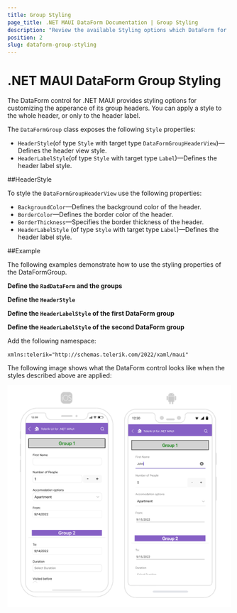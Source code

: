 ```yaml
---
title: Group Styling
page_title: .NET MAUI DataForm Documentation | Group Styling
description: "Review the available Styling options which DataForm for .NET MAUI control provides when groups are applied."
position: 2
slug: dataform-group-styling
---
```


# .NET MAUI DataForm Group Styling

The DataForm control for .NET MAUI provides styling options for customizing the apperance of its group headers. You can apply a style to the whole header, or only to the header label.

The `DataFormGroup` class exposes the following `Style` properties:

* `HeaderStyle`(of type `Style` with target type `DataFormGroupHeaderView`)&mdash;Defines the header view style.
* `HeaderLabelStyle`(of type `Style` with target type `Label`)&mdash;Defines the header label style.

##HeaderStyle

To style the `DataFormGroupHeaderView` use the following properties:

* `BackgroundColor`&mdash;Defines the background color of the header.
* `BorderColor`&mdash;Defines the border color of the header.
* `BorderThickness`&mdash;Specifies the border thickness of the header.
* `HeaderLabelStyle` (of type `Style` with target type `Label`)&mdash;Defines the header label style.

##Example

The following examples demonstrate how to use the styling properties of the DataFormGroup.

**Define the `RadDataForm` and the groups**

<snippet id='dataform-group-styling' />

**Define the `HeaderStyle`**

<snippet id='dataform-group-styling-header-view-style' />

**Define the `HeaderLabelStyle` of the first DataForm group**

<snippet id='dataform-group-styling-header-label-style' />

**Define the `HeaderLabelStyle` of the second DataForm group**

<snippet id='dataform-group-styling-header-label-style-alt' />

Add the following namespace:

 ```XAML
xmlns:telerik="http://schemas.telerik.com/2022/xaml/maui"
 ```

The following image shows what the DataForm control looks like when the styles described above are applied:

![.NET MAUI DataForm Group Styling](../images/dataform-group-styling.png)